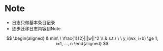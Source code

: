 # Note

- 日志只做基本条目记录
- 逐步迁移日志内容到Note

$$
\begin{aligned}
& min\ \ \frac{1}{2}|||w||^2 \\
& s.t.\ \ \ y_i(wx_i+b) \ge 1, i=1, ..., n
\end{aligned}
$$
